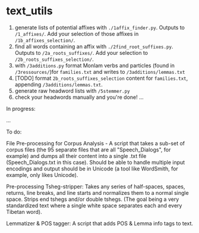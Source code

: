 # text_utils


1. generate lists of potential affixes with `./1affix_finder.py`. Outputs to `/1_affixes/`. Add your selection of those affixes in `/1b_affixes_selection/`. 
2.  find all words containing an affix with `./2find_root_suffixes.py`. Outputs to `/2a_roots_suffixes/`. Add your selection to `/2b_roots_suffixes_selection/`.
3. with `/3additions.py` format Monlam verbs and particles (found in `/3ressources/`)for `families.txt` and writes to `/3additions/lemmas.txt`
4. [TODO] format `2b_roots_suffixes_selection` content for `families.txt`, appending  `/3additions/lemmas.txt`.
5. generate raw headword lists with `/5stemmer.py`
6. check your headwords manually and you're done!
...

In progress:

...

To do:

File Pre-processing for Corpus Analysis - A script that takes a sub-set of corpus files (the 95 separate files that are all "Speech_Dialogs", for example) and dumps all their content into a single .txt file (Speech_Dialogs.txt in this case). Should be able to handle multiple input encodings and output should be in Unicode (a tool like WordSmith, for example, only likes Unicode). 

Pre-processing Tsheg-stripper: Takes any series of half-spaces, spaces, returns, line breaks, and line starts and normalizes them to a normal single space. Strips end tshegs and/or double tshegs. (The goal being a very standardized text where a single white space separates each and every Tibetan word).

Lemmatizer & POS tagger: A script that adds POS & Lemma info tags to text. 
